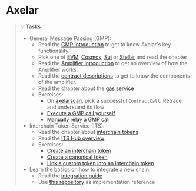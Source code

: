 # Axelar

> 💡 **Tasks**
> * General Message Passing (GMP):
>   * Read the [GMP introduction](https://docs.axelar.dev/dev/general-message-passing/overview/) to get to know Axelar's key functionality.
>   * Pick one of [EVM](https://docs.axelar.dev/dev/general-message-passing/gmp-messages/), [Cosmos](https://docs.axelar.dev/dev/general-message-passing/cosmos-gmp/overview/), [Sui](https://docs.axelar.dev/dev/general-message-passing/sui/intro/) or [Stellar](https://docs.axelar.dev/dev/general-message-passing/stellar-gmp/intro/) and read the chapter 
>   * Read the [Amplifier introduction](https://docs.axelar.dev/dev/amplifier/introduction/) to get an overview of how the Amplifier works. 
>   * Read the [contract descriptions](https://github.com/axelarnetwork/axelar-amplifier/blob/main/doc/src/SUMMARY.md) to get to know the components of the amplifier.
>   * Read the chapter about the [gas service](https://docs.axelar.dev/dev/gas-service/intro/)
>   * Exercises:
>     * On [axelarscan](https://axelarscan.io/gmp/search), pick a successful `ContractCall`. Retrace and understand its flow
>      * [Execute a GMP call yourself](https://docs.axelar.dev/dev/amplifier/gmp-example)
>      * [Manually relay a GMP call](https://docs.axelar.dev/dev/amplifier/chain-integration/relay-messages/manual/)
> * Interchain Token Service (ITS):
>   * Read the chapter about [interchain tokens](https://docs.axelar.dev/dev/send-tokens/interchain-tokens/intro/)
>   * Read the [ITS Hub overview](https://docs.axelar.dev/dev/amplifier/its-hub/introduction/) 
>   * Exercises:
>     * [Create an interchain token](https://docs.axelar.dev/dev/send-tokens/interchain-tokens/developer-guides/programmatically-create-a-token/)
>     * [Create a canonical token](https://docs.axelar.dev/dev/send-tokens/interchain-tokens/developer-guides/programmatically-create-a-canonical-token/)
>     * [Link a custom token into an interchain token](https://docs.axelar.dev/dev/send-tokens/interchain-tokens/developer-guides/link-custom-tokens-deployed-across-multiple-chains-into-interchain-tokens/)
> * Learn the basics on how to integrate a new chain: 
>   * Read the [integration guide](https://github.com/axelarnetwork/axelar-gmp-sdk-solidity/blob/main/contracts/gateway/INTEGRATION.md)
>   * Use [this repository](https://github.com/axelarnetwork/axelar-gmp-sdk-solidity/) as implementation reference